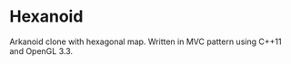 Hexanoid
========

Arkanoid clone with hexagonal map. Written in MVC pattern using C++11 and OpenGL 3.3.
